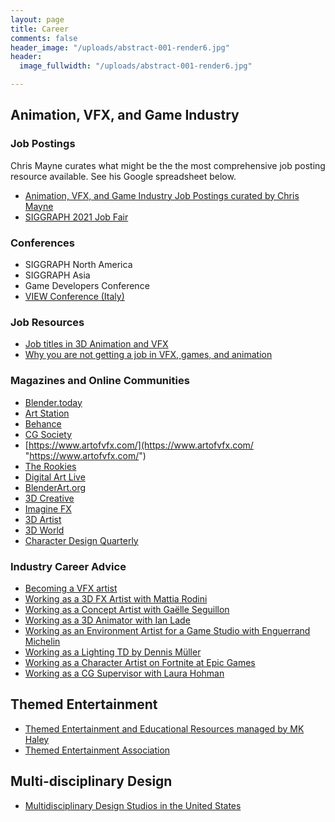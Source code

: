 ```yaml
---
layout: page
title: Career
comments: false
header_image: "/uploads/abstract-001-render6.jpg"
header:
  image_fullwidth: "/uploads/abstract-001-render6.jpg"

---
```

## Animation, VFX, and Game Industry

### Job Postings

Chris Mayne curates what might be the the most comprehensive job posting resource available. See his Google spreadsheet below.

* [Animation, VFX, and Game Industry Job Postings curated by Chris Mayne](https://docs.google.com/spreadsheets/d/1eR2oAXOuflr8CZeGoz3JTrsgNj3KuefbdXJOmNtjEVM/edit#gid=1392296528)
* [SIGGRAPH 2021 Job Fair](https://s2021.siggraph.org/job-fair/ "Job fair")

### Conferences

* SIGGRAPH North America
* SIGGRAPH Asia
* Game Developers Conference
* [VIEW Conference (Italy)](https://www.viewconference.it/ "VIEW Conference")

### Job Resources

* [Job titles in 3D Animation and VFX](https://discover.therookies.co/2019/05/22/job-titles-in-3d-animation-visual-effects-and-what-they-actually-mean/)
* [Why you are not getting a job in VFX, games, and animation](https://discover.therookies.co/2019/05/07/the-honest-truth-why-you-are-not-getting-a-job-in-vfx-games-and-animation/)

### Magazines and Online Communities

* [Blender.today](blender.today)
* [Art Station](artstation.com)
* [Behance](https://www.behance.net/)
* [CG Society](cgsociety.org)
* [https://www.artofvfx.com/](https://www.artofvfx.com/ "https://www.artofvfx.com/")
* [The Rookies](https://discover.therookies.co/)
* [Digital Art Live](https://digitalartlive.com/digital-art-live-magazine/)
* [BlenderArt.org](https://blenderart.org/)
* [3D Creative](http://www.3dcreativemag.com/)
* [Imagine FX](https://www.creativebloq.com/imaginefx)
* [3D Artist](https://www.magazinesdirect.com/az-magazines/6936329/3d-world-magazine-subscription.thtml)
* [3D World](https://www.magazinesdirect.com/az-magazines/6936329/3d-world-magazine-subscription.thtml)
* [Character Design Quarterly](https://shop.3dtotal.com/character-design-quarterly-1year-subscription?)

### Industry Career Advice

* [Becoming a VFX artist](https://openvisualfx.com/2019/12/16/my-advice-for-becoming-a-vfx-artist/)
* [Working as a 3D FX Artist with Mattia Rodini](https://discover.therookies.co/2020/12/19/career-advice-working-as-a-3d-fx-artist-with-mattia-rodini/)
* [Working as a Concept Artist with Gaëlle Seguillon](https://discover.therookies.co/2020/12/04/career-advice-working-as-a-concept-artist-with-gaelle-seguillon/)
* [Working as a 3D Animator with Ian Lade](https://discover.therookies.co/2020/11/29/career-advice-working-as-a-3d-animator-with-ian-lade/)
* [Working as an Environment Artist for a Game Studio with Enguerrand Michelin](https://discover.therookies.co/2020/11/18/career-advice-working-as-an-environment-artist-for-a-game-studio-with-enguerrand-michelin/)
* [Working as a Lighting TD by Dennis Müller](https://discover.therookies.co/2020/11/07/career-advice-working-as-a-lighting-td-by-dennis-muller/)
* [Working as a Character Artist on Fortnite at Epic Games](https://discover.therookies.co/2020/10/26/career-advice-working-as-a-character-artist-on-fortnite-at-epic-games/)
* [Working as a CG Supervisor with Laura Hohman](https://discover.therookies.co/2020/09/19/career-advice-working-as-a-lead-matte-painter-with-alyssa-zarate-2/)

## Themed Entertainment

* [Themed Entertainment and Educational Resources managed by MK Haley](https://docs.google.com/spreadsheets/d/1tPaYqW5EwEnaMFBwVINe4YV5N7_HQYf9ZwDLRk_YI4w/edit?usp=sharing)
* [Themed Entertainment Association](https://www.teaconnect.org/index.cfm)

## Multi-disciplinary Design

* [Multidisciplinary Design Studios in the United States](https://www.dexigner.com/directory/cat/Multidisciplinary-Design/Design-Studios/loc/United-States)